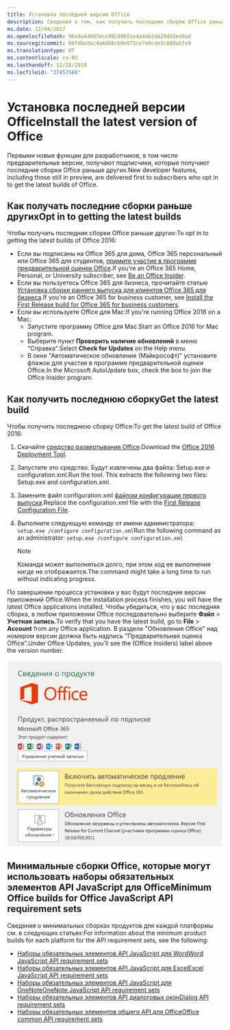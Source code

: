 ```yaml
---
title: Установка последней версии Office
description: Сведения о том, как получать последние сборки Office раньше других.
ms.date: 12/04/2017
ms.openlocfilehash: 96a9a44687ece98c08651e4a4eb2ab29dd3ee6ad
ms.sourcegitcommit: 60fd8a3ac4a6d66cb9e075ce7e0cde3c888a5fe9
ms.translationtype: HT
ms.contentlocale: ru-RU
ms.lasthandoff: 12/28/2018
ms.locfileid: "27457588"
---
```

# <a name="install-the-latest-version-of-office"></a><span data-ttu-id="9db47-103">Установка последней версии Office</span><span class="sxs-lookup"><span data-stu-id="9db47-103">Install the latest version of Office</span></span>

<span data-ttu-id="9db47-104">Первыми новые функции для разработчиков, в том числе предварительные версии, получают подписчики, которые получают последние сборки Office раньше других.</span><span class="sxs-lookup"><span data-stu-id="9db47-104">New developer features, including those still in preview, are delivered first to subscribers who opt in to get the latest builds of Office.</span></span> 

## <a name="opt-in-to-getting-the-latest-builds"></a><span data-ttu-id="9db47-105">Как получать последние сборки раньше других</span><span class="sxs-lookup"><span data-stu-id="9db47-105">Opt in to getting the latest builds</span></span>

<span data-ttu-id="9db47-106">Чтобы получать последние сборки Office раньше других:</span><span class="sxs-lookup"><span data-stu-id="9db47-106">To opt in to getting the latest builds of Office 2016:</span></span> 

- <span data-ttu-id="9db47-107">Если вы подписаны на Office 365 для дома, Office 365 персональный или Office 365 для студентов, [примите участие в программе предварительной оценки Office](https://products.office.com/office-insider).</span><span class="sxs-lookup"><span data-stu-id="9db47-107">If you're an Office 365 Home, Personal, or University subscriber, see [Be an Office Insider](https://products.office.com/office-insider).</span></span>
- <span data-ttu-id="9db47-108">Если вы пользуетесь Office 365 для бизнеса, прочитайте статью [Установка сборки раннего выпуска для клиентов Office 365 для бизнеса](https://support.office.com/article/Install-the-First-Release-build-for-Office-365-for-business-customers-4dd8ba40-73c0-4468-b778-c7b744d03ead).</span><span class="sxs-lookup"><span data-stu-id="9db47-108">If you're an Office 365 for business customer, see [Install the First Release build for Office 365 for business customers](https://support.office.com/article/Install-the-First-Release-build-for-Office-365-for-business-customers-4dd8ba40-73c0-4468-b778-c7b744d03ead).</span></span>
- <span data-ttu-id="9db47-109">Если вы используете Office для Mac:</span><span class="sxs-lookup"><span data-stu-id="9db47-109">If you're running Office 2016 on a Mac:</span></span>
    - <span data-ttu-id="9db47-110">Запустите программу Office для Mac.</span><span class="sxs-lookup"><span data-stu-id="9db47-110">Start an Office 2016 for Mac program.</span></span>
    - <span data-ttu-id="9db47-111">Выберите пункт **Проверить наличие обновлений** в меню "Справка".</span><span class="sxs-lookup"><span data-stu-id="9db47-111">Select **Check for Updates** on the Help menu.</span></span>
    - <span data-ttu-id="9db47-112">В окне "Автоматическое обновление (Майкрософт)" установите флажок для участия в программе предварительной оценки Office.</span><span class="sxs-lookup"><span data-stu-id="9db47-112">In the Microsoft AutoUpdate box, check the box to join the Office Insider program.</span></span> 

## <a name="get-the-latest-build"></a><span data-ttu-id="9db47-113">Как получить последнюю сборку</span><span class="sxs-lookup"><span data-stu-id="9db47-113">Get the latest build</span></span>

<span data-ttu-id="9db47-114">Чтобы получить последнюю сборку Office:</span><span class="sxs-lookup"><span data-stu-id="9db47-114">To get the latest build of Office 2016:</span></span> 

1. <span data-ttu-id="9db47-115">Скачайте [средство развертывания Office](https://www.microsoft.com/download/details.aspx?id=49117).</span><span class="sxs-lookup"><span data-stu-id="9db47-115">Download the [Office 2016 Deployment Tool](https://www.microsoft.com/download/details.aspx?id=49117).</span></span> 
2. <span data-ttu-id="9db47-p101">Запустите это средство. Будут извлечены два файла: Setup.exe и configuration.xml.</span><span class="sxs-lookup"><span data-stu-id="9db47-p101">Run the tool. This extracts the following two files: Setup.exe and configuration.xml.</span></span>
3. <span data-ttu-id="9db47-118">Замените файл configuration.xml [файлом конфигурации первого выпуска](https://raw.githubusercontent.com/OfficeDev/Office-Add-in-Commands-Samples/master/Tools/FirstReleaseConfig/configuration.xml).</span><span class="sxs-lookup"><span data-stu-id="9db47-118">Replace the configuration.xml file with the [First Release Configuration File](https://raw.githubusercontent.com/OfficeDev/Office-Add-in-Commands-Samples/master/Tools/FirstReleaseConfig/configuration.xml).</span></span>
4. <span data-ttu-id="9db47-119">Выполните следующую команду от имени администратора: `setup.exe /configure configuration.xml`</span><span class="sxs-lookup"><span data-stu-id="9db47-119">Run the following command as an administrator:  `setup.exe /configure configuration.xml`</span></span> 

    > [!NOTE]
    > <span data-ttu-id="9db47-120">Команда может выполняться долго, при этом ход ее выполнения нигде не отображается.</span><span class="sxs-lookup"><span data-stu-id="9db47-120">The command might take a long time to run without indicating progress.</span></span>

<span data-ttu-id="9db47-121">По завершении процесса установки у вас будут последние версии приложений Office.</span><span class="sxs-lookup"><span data-stu-id="9db47-121">When the installation process finishes, you will have the latest Office applications installed.</span></span> <span data-ttu-id="9db47-122">Чтобы убедиться, что у вас последняя сборка, в любом приложении Office последовательно выберите **Файл** > **Учетная запись**.</span><span class="sxs-lookup"><span data-stu-id="9db47-122">To verify that you have the latest build, go to **File** > **Account** from any Office application.</span></span> <span data-ttu-id="9db47-123">В разделе "Обновления Office" над номером версии должна быть надпись "Предварительная оценка Office".</span><span class="sxs-lookup"><span data-stu-id="9db47-123">Under Office Updates, you'll see the (Office Insiders) label above the version number.</span></span>

![Снимок экрана, на котором показаны сведения о продукте с надписью "Предварительная оценка Office"](../images/office-insiders.png)

## <a name="minimum-office-builds-for-office-javascript-api-requirement-sets"></a><span data-ttu-id="9db47-125">Минимальные сборки Office, которые могут использовать наборы обязательных элементов API JavaScript для Office</span><span class="sxs-lookup"><span data-stu-id="9db47-125">Minimum Office builds for Office JavaScript API requirement sets</span></span>

<span data-ttu-id="9db47-126">Сведения о минимальных сборках продуктов для каждой платформы см. в следующих статьях:</span><span class="sxs-lookup"><span data-stu-id="9db47-126">For information about the minimum product builds for each platform for the API requirement sets, see the following:</span></span>

- [<span data-ttu-id="9db47-127">Наборы обязательных элементов API JavaScript для Word</span><span class="sxs-lookup"><span data-stu-id="9db47-127">Word JavaScript API requirement sets</span></span>](https://docs.microsoft.com/office/dev/add-ins/reference/requirement-sets/word-api-requirement-sets)
- [<span data-ttu-id="9db47-128">Наборы обязательных элементов API JavaScript для Excel</span><span class="sxs-lookup"><span data-stu-id="9db47-128">Excel JavaScript API requirement sets</span></span>](https://docs.microsoft.com/office/dev/add-ins/reference/requirement-sets/excel-api-requirement-sets)
- [<span data-ttu-id="9db47-129">Наборы обязательных элементов API JavaScript для OneNote</span><span class="sxs-lookup"><span data-stu-id="9db47-129">OneNote JavaScript API requirement sets</span></span>](https://docs.microsoft.com/office/dev/add-ins/reference/requirement-sets/onenote-api-requirement-sets)
- [<span data-ttu-id="9db47-130">Наборы обязательных элементов API диалоговых окон</span><span class="sxs-lookup"><span data-stu-id="9db47-130">Dialog API requirement sets</span></span>](https://docs.microsoft.com/office/dev/add-ins/reference/requirement-sets/dialog-api-requirement-sets)
- [<span data-ttu-id="9db47-131">Наборы обязательных элементов общего API для Office</span><span class="sxs-lookup"><span data-stu-id="9db47-131">Office common API requirement sets</span></span>](https://docs.microsoft.com/office/dev/add-ins/reference/requirement-sets/office-add-in-requirement-sets)

